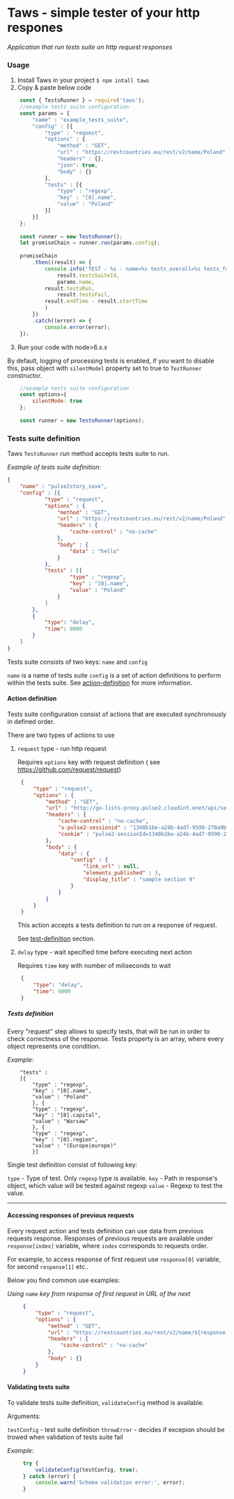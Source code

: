 # Taws - simple tester of your http respones


*Application that run tests suite on http request responses*


### Usage


1. Install Taws in your project
   `$ npm intall taws`
2. Copy & paste below code
```js
    const { TestsRunner } = require('taws');
    //example tests suite configuration
    const params = {
        "name" : "example_tests_suite",
        "config" : [{
            "type" : "request",
            "options" : {
                "method" : "GET",
                "url" : "https://restcountries.eu/rest/v2/name/Poland",
                "headers" : {},
                "json": true,
                "body" : {}
            },
            "tests" : [{
                "type" : "regexp",
                "key" : "[0].name",
                "value" : "Poland"
            }]
        }]
    };
    
    const runner = new TestsRunner();
    let promiseChain = runner.run(params.config);
    
    promiseChain
        .then((result) => {
            console.info('TEST - %s - name=%s tests_overall=%s tests_failed=%s duration=%s ms',
                result.testsSuiteId,
                params.name,
            result.testsRun,
                result.testsFail,
            result.endTime - result.startTime
            )
        })
        .catch((error) => {
            console.error(error);
    });
```

3. Run your code with node>6.x.x

By default, logging of processing tests is enabled, if you want to disable this,
pass object with `silentModel` property set to true  to `TestRunner` constructor.

```js
    //example tests suite configuration
    const options={
        silentMode: true
    };
    
    const runner = new TestsRunner(options);
```


### Tests suite definition

Taws `TestsRunner` *run* method accepts tests suite to run. 

*Example of tests suite definition:*
 
```json
{
    "name" : "pulse2story_save",
    "config" : [{
            "type" : "request",
            "options" : {
                "method" : "GET",
                "url" : "https://restcountries.eu/rest/v2/name/Poland",
                "headers" : {
                    "cache-control" : "no-cache"
                },
                "body" : {
                    "data" : "hello"
                }
            },
            "tests" : [{
                    "type" : "regexp",
                    "key" : "[0].name",
                    "value" : "Poland"
                }
            ]
        },
        {
            "type": "delay",
            "time": 6000
        }
    ]
}
```
Tests suite consists of two keys: `name` and `config`

`name` is a name of tests suite
`config` is a set of action definitions to perform within the tests suite. See [action-definition](#action-definition) for more information.

#### Action definition

Tests suite configuration consist of actions that are executed synchronously in defined order.
 
 There are two types of actions to use
1. `request` type - run http request
    
    Requires `options` key with request definition ( see https://github.com/request/request)
    
    ```json
     {
         "type" : "request",
         "options" : {
             "method" : "GET",
             "url" : "http://go-lists-proxy.pulse2.cloudint.onet/api/sections/e10207a7-6623-4740-bb33-9344d92a52ed/b0c0dd25-d129-4f95-9ffb-04064106627d",
             "headers" : {
                 "cache-control" : "no-cache",
                 "x-pulse2-sessionid" : "1340b1be-a24b-4ad7-9590-270a9b723a47",
                 "cookie" : "pulse2-sessionId=1340b1be-a24b-4ad7-9590-270a9b723a47"
             },
             "body" : {
                 "data" : {
                     "config" : {
                         "link_url" : null,
                         "elements_published" : 3,
                         "display_title" : "sample section 9"
                     }
                 }
             }
         }
     }
    ```
    
    This action accepts a tests definition to run on a response of request.
    
    See [test-definition](#test-definition) section. 
    
2. `delay` type - wait specified time before executing next action
    
    Requires `time` key with number of miliseconds to wait
    
    ```json
     {
         "type": "delay",
         "time": 6000
     }
    ```
    
##### Tests definition
    
Every "request" step allows to specify tests, that will be run in order to check correctness of the response. Tests property is an array, where every object represents one condition.

*Example*:
```
    "tests" : 
    [{
        "type" : "regexp",
        "key" : "[0].name",
        "value" : "Poland"
        }, {
        "type" : "regexp",
        "key" : "[0].capital",
        "value" : "Warsaw"
        }, {
        "type" : "regexp",
        "key" : "[0].region",
        "value" : "(Europe|europe)"
        }]
```
    
Single test definition consist of following key:
    
`type` - Type of test. Only `regexp` type is available.
`key` - Path in response's object, which value will be tested against regexp
`value` -  Regexp to test the value.

---

#### Accessing responses of previous requests

Every request action and tests definition can use data from previous requests response.
Responses of previous requests are available under `response[index]` variable, where `index`
corresponds to requests order. 

For example, to access response of first request use `response[0]` variable, for second `response[1]` etc..

Below you find common use examples:

*Using `name` key from response of first request in URL of the next*
```json
     {
         "type" : "request",
         "options" : {
             "method" : "GET",
             "url" : "https://restcountries.eu/rest/v2/name/${response[0].name}",
             "headers" : {
                 "cache-control" : "no-cache"
             },
             "body" : {}
         }
     }
```
#### Validating tests suite

To validate tests suite definition, `validateConfig` method is available.

Arguments:

`testConfig` - test suite definition
`throwError` - decides if excepion should be trowed when validation of tests suite fail

*Example*:
```js
     try {
         validateConfig(testConfig, true);
     } catch (error) {
         console.warn('Schema validation error:', error);
     }
```

